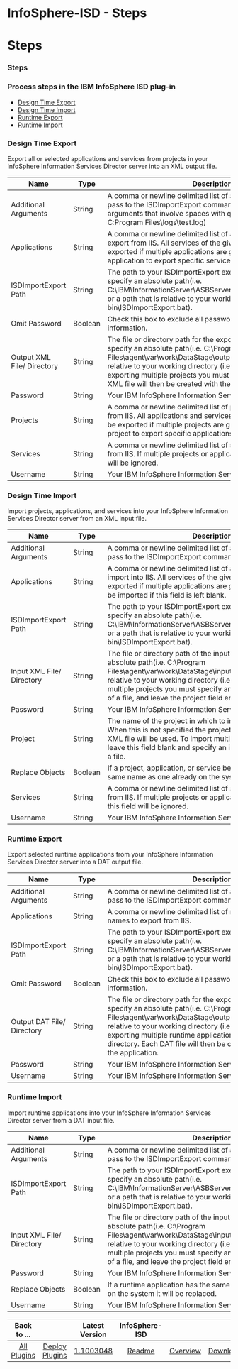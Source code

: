 
InfoSphere-ISD - Steps
======================

# Steps



### Steps




 



### Process steps in the IBM InfoSphere ISD plug-in


* [Design Time Export](#design_time_export)
* [Design Time Import](#design_time_import)
* [Runtime Export](#runtime_export)
* [Runtime Import](#runtime_import)




### Design Time Export



 Export all or selected applications and services from projects in your InfoSphere Information Services Director server into an XML output file.




| Name | Type | Description | Required |
| --- | --- | --- | --- |
| Additional Arguments | String | A comma or newline delimited list of additionalarguments to pass to the ISDImportExport command. Surround any arguments that involve spaces with quotation marks. (i.e. -log C:Program Files\logs\test.log) | No |
| Applications | String | A comma or newline delimited list of application namesto export from IIS. All services of the given applications will be exported if multiple applications are given. Specify only one application to export specific services. | No |
| ISDImportExport Path | String | The path to your ISDImportExport executable file. Either specify an absolute path(i.e. C:\IBM\InformationServer\ASBServer\bin\ISDImportExport.bat) or a path that is relative to your working directory (i.e. bin\ISDImportExport.bat). | Yes |
| Omit Password | Boolean | Check this box to exclude all passwords from the exported information. | No |
| Output XML File/ Directory | String | The file or directory path for the exported XML file.Either specify an absolute path(i.e. C:\Program Files\agent\var\work\DataStage\output.XML) or a path that is relative to your working directory (i.e. output.XML). When exporting multiple projects you must specify a directory. Each XML file will then be created with the name of the project. | Yes |
| Password | String | Your IBM InfoSphere Information Server user ID. | No |
| Projects | String | A comma or newline delimited list of project names to export from IIS. All applications and services of the givenprojects will be exported if multiple projects are given. Specify only one project to export specific applications or services. | No |
| Services | String | A comma or newline delimited list of service names to export from IIS. If multiple projects or applications are given this field will be ignored. | No |
| Username | String | Your IBM InfoSphere Information Server user ID. | No |


### Design Time Import



 Import projects, applications, and services into your InfoSphere Information Services Director server from an XML input file.




| Name | Type | Description | Required |
| --- | --- | --- | --- |
| Additional Arguments | String | A comma or newline delimited list of additionalarguments to pass to the ISDImportExport command. (i.e. -verbose) | No |
| Applications | String | A comma or newline delimited list of application namesto import into IIS. All services of the given applications will be exported if multiple applications are given. All applications will be imported if this field is left blank. | No |
| ISDImportExport Path | String | The path to your ISDImportExport executable file. Either specify an absolute path(i.e. C:\IBM\InformationServer\ASBServer\bin\ISDImportExport.bat) or a path that is relative to your working directory (i.e. bin\ISDImportExport.bat). | Yes |
| Input XML File/ Directory | String | The file or directory path of the input XML file.Either specify an absolute path(i.e. C:\Program Files\agent\var\work\DataStage\input.XML) or a path that is relative to your working directory (i.e. input.XML). To import multiple projects you must specify an input directory instead of a file, and leave the project field empty. | Yes |
| Password | String | Your IBM InfoSphere Information Server user ID. | No |
| Project | String | The name of the project in which to import theresources. When this is not specified the project name from the input XML file will be used. To import multiple projects you must leave this field blank and specify an input directory instead of a file. | No |
| Replace Objects | Boolean | If a project, application, or service being imported has the same name as one already on the system it will be replaced. | No |
| Services | String | A comma or newline delimited list of service names to export from IIS. If multiple projects or applications are being imported this field will be ignored. | No |
| Username | String | Your IBM InfoSphere Information Server user ID. | No |


### Runtime Export



 Export selected runtime applications from your InfoSphere Information Services Director server into a DAT output file.




| Name | Type | Description | Required |
| --- | --- | --- | --- |
| Additional Arguments | String | A comma or newline delimited list of additionalarguments to pass to the ISDImportExport command. (i.e. -verbose) | No |
| Applications | String | A comma or newline delimited list of runtime application names to export from IIS. | Yes |
| ISDImportExport Path | String | The path to your ISDImportExport executable file. Either specify an absolute path(i.e. C:\IBM\InformationServer\ASBServer\bin\ISDImportExport.bat) or a path that is relative to your working directory (i.e. bin\ISDImportExport.bat). | Yes |
| Omit Password | Boolean | Check this box to exclude all passwords from the exported information. | No |
| Output DAT File/ Directory | String | The file or directory path for the exported DAT file.Either specify an absolute path(i.e. C:\Program Files\agent\var\work\DataStage\output.DAT) or a path that is relative to your working directory (i.e. output.DAT). When exporting multiple runtime applications you must specify a directory. Each DAT file will then be created with the name of the application. | Yes |
| Password | String | Your IBM InfoSphere Information Server user ID. | No |
| Username | String | Your IBM InfoSphere Information Server user ID. | No |


### Runtime Import



 Import runtime applications into your InfoSphere Information Services Director server from a DAT input file.




| Name | Type | Description | Required |
| --- | --- | --- | --- |
| Additional Arguments | String | A comma or newline delimited list of additionalarguments to pass to the ISDImportExport command. (i.e. -verbose) | No |
| ISDImportExport Path | String | The path to your ISDImportExport executable file. Either specify an absolute path(i.e. C:\IBM\InformationServer\ASBServer\bin\ISDImportExport.bat) or a path that is relative to your working directory (i.e. bin\ISDImportExport.bat). | Yes |
| Input XML File/ Directory | String | The file or directory path of the input XML file.Either specify an absolute path(i.e. C:\Program Files\agent\var\work\DataStage\input.XML) or a path that is relative to your working directory (i.e. input.XML). To import multiple projects you must specify an input directory instead of a file, and leave the project field empty. | Yes |
| Password | String | Your IBM InfoSphere Information Server user ID. | No |
| Replace Objects | Boolean | If a runtime application has the same name as an existing one on the system it will be replaced. | No |
| Username | String | Your IBM InfoSphere Information Server user ID. | No |





|Back to ...||Latest Version|InfoSphere-ISD |||
| :---: | :---: | :---: | :---: | :---: | :---: |
|[All Plugins](../../index.md)|[Deploy Plugins](../README.md)|[1.1003048](https://raw.githubusercontent.com/UrbanCode/IBM-UCD-PLUGINS/main/files/infosphere-isd/plugins-infosphere-isd-1.1003048.zip)|[Readme](README.md)|[Overview](overview.md)|[Downloads](downloads.md)|
